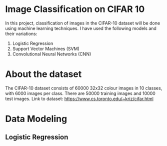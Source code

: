 # Image Classification on CIFAR 10
In this project, classification of images in the CIFAR-10 dataset will be done using machine learning techniques.  I have used the following models and their variations:
1. Logistic Regression
2. Support Vector Machines (SVM)
3. Convolutional Neural Networks (CNN)

# About the dataset
The CIFAR-10 dataset consists of 60000 32x32 colour images in 10 classes, with 6000 images per class. There are 50000 training images and 10000 test images.
Link to dataset: https://www.cs.toronto.edu/~kriz/cifar.html 

# Data Modeling
## Logistic Regression

